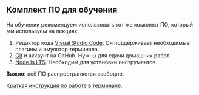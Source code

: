 ## Комплект ПО для обучения

На обучении рекомендуем использовать тот же комплект ПО, который мы используем на лекциях:
1. Редактор кода [Visual Studio Code](https://code.visualstudio.com/download). Он поддерживает необходимые плагины и эмулятор терминала.
2. [Git](https://git-scm.com/downloads) и аккаунт на GitHub. Нужны для сдачи домашних работ.
3. [Node.js LTS](https://nodejs.org/en/download/). Необходим для установки инструментов.

**Важно:** всё ПО распространяется свободно.

[Краткая инструкция по работе в терминале](terminal.md).
